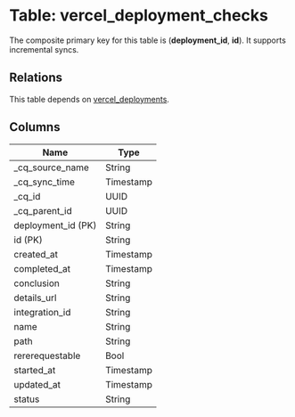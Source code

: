 # Table: vercel_deployment_checks

The composite primary key for this table is (**deployment_id**, **id**).
It supports incremental syncs.
## Relations

This table depends on [vercel_deployments](vercel_deployments.md).

## Columns

| Name          | Type          |
| ------------- | ------------- |
|_cq_source_name|String|
|_cq_sync_time|Timestamp|
|_cq_id|UUID|
|_cq_parent_id|UUID|
|deployment_id (PK)|String|
|id (PK)|String|
|created_at|Timestamp|
|completed_at|Timestamp|
|conclusion|String|
|details_url|String|
|integration_id|String|
|name|String|
|path|String|
|rererequestable|Bool|
|started_at|Timestamp|
|updated_at|Timestamp|
|status|String|